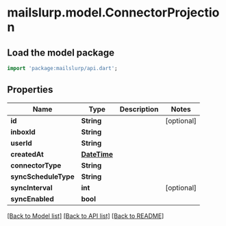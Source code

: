# mailslurp.model.ConnectorProjection

## Load the model package
```dart
import 'package:mailslurp/api.dart';
```

## Properties
Name | Type | Description | Notes
------------ | ------------- | ------------- | -------------
**id** | **String** |  | [optional] 
**inboxId** | **String** |  | 
**userId** | **String** |  | 
**createdAt** | [**DateTime**](DateTime) |  | 
**connectorType** | **String** |  | 
**syncScheduleType** | **String** |  | 
**syncInterval** | **int** |  | [optional] 
**syncEnabled** | **bool** |  | 

[[Back to Model list]](../README#documentation-for-models) [[Back to API list]](../README#documentation-for-api-endpoints) [[Back to README]](../README)


